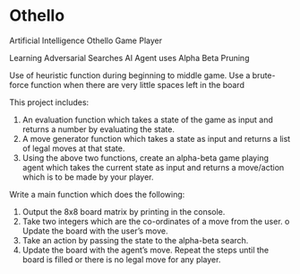 # Othello
Artificial Intelligence Othello Game Player 

Learning Adversarial Searches
AI Agent uses Alpha Beta Pruning 

Use of heuristic function during beginning to middle game. 
Use a brute-force function when there are very little spaces left in the board

This project includes:

1. An evaluation function which takes a state of the game as input and returns a number by evaluating the state.
2. A move generator function which takes a state as input and returns a list of legal moves at that state.
3. Using the above two functions, create an alpha-beta game playing agent which takes the current state as input and returns a move/action which is to be made by your player.

Write a main function which does the following:

1. Output the 8x8 board matrix by printing in the console.
2. Take two integers which are the co-ordinates of a move from the user. o Update the board with the user’s move.
3. Take an action by passing the state to the alpha-beta search.
4. Update the board with the agent’s move.
  Repeat the steps until the board is filled or there is no legal move for any player.
